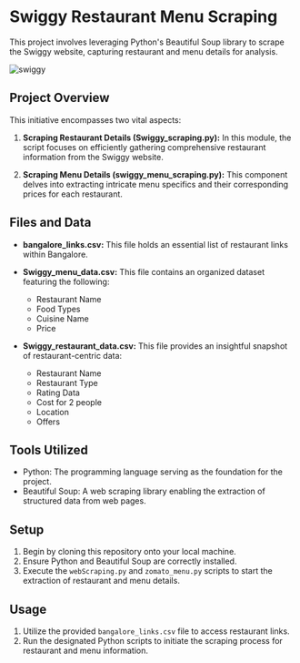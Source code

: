 # Swiggy Restaurant Menu Scraping

This project involves leveraging Python's Beautiful Soup library to scrape the Swiggy website, capturing restaurant and menu details for analysis.

![swiggy](https://github.com/96harsh52/Swiggy_restuarant_menu_scraping/assets/36518896/e8929b8d-e30a-4993-83a2-deedabce3dbe)

## Project Overview

This initiative encompasses two vital aspects:

1. **Scraping Restaurant Details (Swiggy_scraping.py):** In this module, the script focuses on efficiently gathering comprehensive restaurant information from the Swiggy website.

2. **Scraping Menu Details (swiggy_menu_scraping.py):** This component delves into extracting intricate menu specifics and their corresponding prices for each restaurant.

## Files and Data

- **bangalore_links.csv:** This file holds an essential list of restaurant links within Bangalore.

- **Swiggy_menu_data.csv:** This file contains an organized dataset featuring the following:

  - Restaurant Name
  - Food Types
  - Cuisine Name
  - Price

- **Swiggy_restaurant_data.csv:** This file provides an insightful snapshot of restaurant-centric data:

  - Restaurant Name
  - Restaurant Type
  - Rating Data
  - Cost for 2 people
  - Location
  - Offers

## Tools Utilized

- Python: The programming language serving as the foundation for the project.
- Beautiful Soup: A web scraping library enabling the extraction of structured data from web pages.

## Setup

1. Begin by cloning this repository onto your local machine.
2. Ensure Python and Beautiful Soup are correctly installed.
3. Execute the `webScraping.py` and `zomato_menu.py` scripts to start the extraction of restaurant and menu details.

## Usage

1. Utilize the provided `bangalore_links.csv` file to access restaurant links.
2. Run the designated Python scripts to initiate the scraping process for restaurant and menu information.
